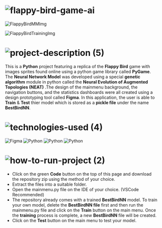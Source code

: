 <!-- Project Name -->
# ![flappy-bird-game-ai](https://user-images.githubusercontent.com/95453430/156005074-9d3a353c-449a-453d-b607-e4374c19c8f5.svg)

<!-- Project Images -->
![FlappyBirdMMImg](https://user-images.githubusercontent.com/95453430/156608616-86b02e3f-1e80-433e-a174-f3d6004babfa.png)

![FlappyBirdTrainingImg](https://user-images.githubusercontent.com/95453430/156608837-b178de17-3ea6-47a2-a683-40787d8c7cb8.png)

<!-- Project Description -->
# ![project-description (5)](https://user-images.githubusercontent.com/95453430/156005093-3fe6d5c7-aa3d-499f-a71a-bff216782b4a.svg)

This is a **Python** project featuring a replica of the **Flappy Bird** game with images sprites found online using a python game library called **PyGame**. The **Neural Network Model** was developed using a special **genetic algorithm** module in python called the **Neural Evolution of Augmented Topologies (NEAT)**  .The design of the mainmenu background, the navigation buttons, and the statistics dashboards were all created using a design prototyping tool called **Figma**. In this application, the user is able to **Train** & **Test** thier model which is stored as a **pickle file** under the name **BestBirdNN**.

<!-- Tech Stack -->
# ![technologies-used (4)](https://user-images.githubusercontent.com/95453430/156005287-1cdfd4c2-a54d-45ac-aa5a-f32da0009a6d.svg)

![Figma](https://img.shields.io/badge/figma-%23F24E1E.svg?style=for-the-badge&logo=figma&logoColor=white)
![Python](https://img.shields.io/badge/python-3670A0?style=for-the-badge&logo=python&logoColor=ffdd54)
![Python](https://img.shields.io/badge/pygame-3670A0?style=for-the-badge&logo=python&logoColor=ffdd54)
![Python](https://img.shields.io/badge/NEAT%20python-3670A0?style=for-the-badge&logo=python&logoColor=ffdd54)

<!-- How To Use-->
# ![how-to-run-project (2)](https://user-images.githubusercontent.com/95453430/156005356-7eccdd3c-11de-49e5-b519-06414f4eb0d5.svg)

- Click on the green **Code** button on the top of this page and download the repository zip using the method of your choice.
- Extract the files into a suitable folder.
- Open the mainmenu.py file on the IDE of your choice. (VSCode Recommended)
- The repository already comes with a trained **BestBirdNN** model. To train your own model, delete the **BestBirdNN file** first and then run the mainmenu.py file and click on the **Train** button on the main menu. Once the **training** process is complete, a new **BestBirdNN** file will be created.
- Click on the **Test** button on the main menu to test your model.
